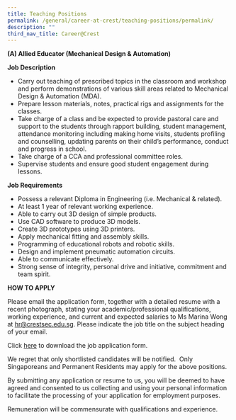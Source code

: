 ```yaml
---
title: Teaching Positions
permalink: /general/career-at-crest/teaching-positions/permalink/
description: ""
third_nav_title: Career@Crest
---
```




**(A) Allied Educator (Mechanical Design & Automation)**

**Job Description**

*   Carry out teaching of prescribed topics in the classroom and workshop and perform demonstrations of various skill areas related to Mechanical Design & Automation (MDA).
*   Prepare lesson materials, notes, practical rigs and assignments for the classes.
*   Take charge of a class and be expected to provide pastoral care and support to the students through rapport building, student management, attendance monitoring including making home visits, students profiling and counselling, updating parents on their child’s performance, conduct and progress in school.
*   Take charge of a CCA and professional committee roles.
*   Supervise students and ensure good student engagement during lessons.

  

**Job Requirements**

*   Possess a relevant Diploma in Engineering (i.e. Mechanical & related).
*   At least 1 year of relevant working experience.
*   Able to carry out 3D design of simple products.
*   Use CAD software to produce 3D models.
*   Create 3D prototypes using 3D printers.
*   Apply mechanical fitting and assembly skills.
*   Programming of educational robots and robotic skills.
*   Design and implement pneumatic automation circuits.
*   Able to communicate effectively.
*   Strong sense of integrity, personal drive and initiative, commitment and team spirit.

**HOW TO APPLY** 

Please email the application form, together with a detailed resume with a recent photograph, stating your academic/professional qualifications, working experience, and current and expected salaries to Ms Marina Wong at [hr@crestsec.edu.sg](mailto:hr@crestsec.edu.sg). Please indicate the job title on the subject heading of your email. 

Click [here](/files/Crest%20Secondary%20School%20-%20Job%20Application%20Form%20(Direct%20Hire)%20-%20Nov%202020.pdf) to download the job application form. 

We regret that only shortlisted candidates will be notified.  Only Singaporeans and Permanent Residents may apply for the above positions. 

By submitting any application or resume to us, you will be deemed to have agreed and consented to us collecting and using your personal information to facilitate the processing of your application for employment purposes. 

Remuneration will be commensurate with qualifications and experience.